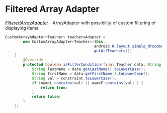 Filtered Array Adapter
======================

[*FilteredArrayAdapter*](/src/io/github/omskscream/android/widget/FilteredArrayAdapter.java "FilteredArrayAdapter.java") - ArrayAdapter with possibility of custom filtering of displaying items

```java
CustomArrayAdapter<Teacher> teachersAdapter = 
        new CustomArrayAdapter<Teacher>(this, 
                                        android.R.layout.simple_dropdown_item_1line,
                                        getAllTeachers()) 
    {
        @Override
        protected boolean isFilterCondition(final Teacher data, String constraint) {
            String lastName = data.getLastName().toLowerCase();
            String firstName = data.getFirstName().toLowerCase();
            String val = constraint.toLowerCase();
            if (nameL.contains(val) || nameF.contains(val) ) {
                return true;
            }
            return false;
        }
    };
```